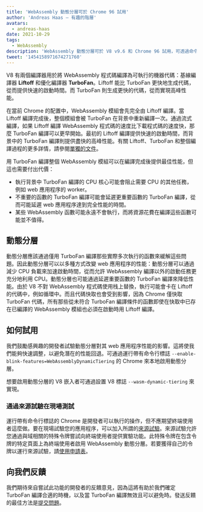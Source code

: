 ```yaml
---
title: 'WebAssembly 動態分層可於 Chrome 96 試用'
author: 'Andreas Haas — 有趣的階層'
avatars:
  - andreas-haas
date: 2021-10-29
tags:
  - WebAssembly
description: 'WebAssembly 動態分層可於 V8 v9.6 和 Chrome 96 試用，可透過命令行標誌或來源試驗進行'
tweet: '1454158971674271760'
---
```


V8 有兩個編譯器用於將 WebAssembly 程式碼編譯為可執行的機器代碼：基線編譯器 __Liftoff__ 和優化編譯器 __TurboFan__。Liftoff 能比 TurboFan 更快地生成代碼，從而提供快速的啟動時間。而 TurboFan 則生成更快的代碼，從而實現高峰性能。

<!--truncate-->
在當前 Chrome 的配置中，WebAssembly 模組會先完全由 Liftoff 編譯。當 Liftoff 編譯完成後，整個模組會被 TurboFan 在背景中重新編譯一次。通過流式編譯，如果 Liftoff 編譯 WebAssembly 程式碼的速度比下載程式碼的速度快，那麼 TurboFan 編譯可以更早開始。最初的 Liftoff 編譯提供快速的啟動時間，而背景中的 TurboFan 編譯則提供盡快的高峰性能。有關 Liftoff、TurboFan 和整個編譯過程的更多詳情，請參閱[單獨的文件](https://v8.dev/docs/wasm-compilation-pipeline)。

用 TurboFan 編譯整個 WebAssembly 模組可以在編譯完成後提供最佳性能，但這也需要付出代價：

- 執行背景中 TurboFan 編譯的 CPU 核心可能會阻止需要 CPU 的其他任務，例如 web 應用程序的 worker。
- 不重要的函數的 TurboFan 編譯可能會延遲更重要函數的 TurboFan 編譯，從而可能延遲 web 應用程序達到完全性能的時間。
- 某些 WebAssembly 函數可能永遠不會執行，而將資源花費在編譯這些函數可能並不值得。

## 動態分層

動態分層應該通過僅用 TurboFan 編譯那些實際多次執行的函數來緩解這些問題。因此動態分層可以以多種方式改變 web 應用程序的性能：動態分層可以通過減少 CPU 負載來加速啟動時間，從而允許 WebAssembly 編譯以外的啟動任務更充分地利用 CPU。動態分層也可能通過延遲重要函數的 TurboFan 編譯來降低性能。由於 V8 不對 WebAssembly 程式碼使用栈上替換，執行可能會卡在 Liftoff 的代碼中，例如循環中。而且代碼快取也會受到影響，因為 Chrome 僅快取 TurboFan 代碼，所有那些從未符合 TurboFan 編譯條件的函數即使在快取中已存在已編譯的 WebAssembly 模組也必須在啟動時用 Liftoff 編譯。

## 如何試用

我們鼓勵感興趣的開發者試驗動態分層對其 web 應用程序性能的影響。這將使我們能夠快速調整，以避免潛在的性能回退。可通過運行帶有命令行標誌 `--enable-blink-features=WebAssemblyDynamicTiering` 的 Chrome 來本地啟用動態分層。

想要啟用動態分層的 V8 嵌入者可通過設置 V8 標誌 `--wasm-dynamic-tiering` 來實現。

### 通過來源試驗在現場測試

運行帶有命令行標誌的 Chrome 是開發者可以執行的操作，但不應期望終端使用者這麼做。要在現場試驗您的應用程序，可以加入所謂的[來源試驗](https://github.com/GoogleChrome/OriginTrials/blob/gh-pages/developer-guide.md)。來源試驗允許您通過與域相關的特殊令牌嘗試向終端使用者提供實驗功能。此特殊令牌在包含令牌的特定頁面上為終端使用者啟用 WebAssembly 動態分層。若要獲得自己的令牌以運行來源試驗，請[使用申請表](https://developer.chrome.com/origintrials/#/view_trial/3716595592487501825)。

## 向我們反饋

我們期待來自嘗試此功能的開發者的反饋意見，因為這將有助於我們確定 TurboFan 編譯合適的時機，以及當 TurboFan 編譯無效且可以避免時。發送反饋的最佳方法是[提交問題](https://bugs.chromium.org/p/chromium/issues/detail?id=1260322)。
